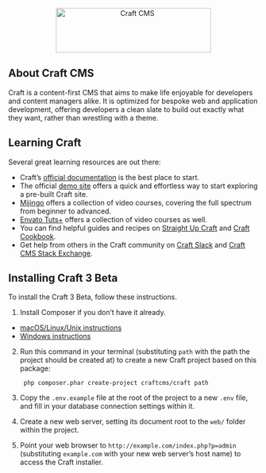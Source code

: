 <p align="center"><a href="https://craftcms.com/" target="_blank"><img width="312" height="90" src="https://craftcms.com/craftcms.svg" alt="Craft CMS"></a></p>

About Craft CMS
---------------

Craft is a content-first CMS that aims to make life enjoyable for developers and content managers alike. It is optimized for bespoke web and application development, offering developers a clean slate to build out exactly what they want, rather than wrestling with a theme. 

Learning Craft
--------------

Several great learning resources are out there:

- Craft’s [official documentation](https://github.com/craftcms/docs) is the best place to start.
- The official [demo site](https://demo.craftcms.com/) offers a quick and effortless way to start exploring a pre-built Craft site.
- [Mijingo](https://mijingo.com/craft) offers a collection of video courses, covering the full spectrum from beginner to advanced.
- [Envato Tuts+](https://webdesign.tutsplus.com/categories/craft-cms/courses) offers a collection of video courses as well.
- You can find helpful guides and recipes on [Straight Up Craft](http://straightupcraft.com/) and [Craft Cookbook](http://craftcookbook.net/).
- Get help from others in the Craft community on [Craft Slack](https://craftcms.com/community#slack) and [Craft CMS Stack Exchange](http://craftcms.stackexchange.com/). 

Installing Craft 3 Beta
-----------------------

To install the Craft 3 Beta, follow these instructions.

1. Install Composer if you don’t have it already.
  - [macOS/Linux/Unix instructions](https://getcomposer.org/doc/00-intro.md#installation-linux-unix-osx)
  - [Windows instructions](https://getcomposer.org/doc/00-intro.md#installation-windows)
2. Run this command in your terminal (substituting `path` with the path the project should be created at) to create a new Craft project based on this package:

        php composer.phar create-project craftcms/craft path

3. Copy the `.env.example` file at the root of the project to a new `.env` file, and fill in your database connection settings within it.
4. Create a new web server, setting its document root to the `web/` folder within the project.
5. Point your web browser to `http://example.com/index.php?p=admin` (substituting `example.com` with your new web server’s host name) to access the Craft installer.
